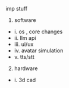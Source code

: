 imp stuff 

1. software
- i. os , core changes 
- ii. llm api 
- iii. ui/ux
- iv. avatar simulation 
- v. tts/stt


2. hardware
- i. 3d cad 
